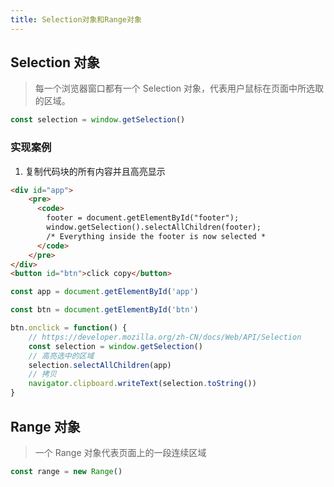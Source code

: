 ```yaml
---
title: Selection对象和Range对象
---
```


## Selection 对象

> 每一个浏览器窗口都有一个 Selection 对象，代表用户鼠标在页面中所选取的区域。

```js
const selection = window.getSelection()
```

### 实现案例

1. 复制代码块的所有内容并且高亮显示

```html
<div id="app">
    <pre>
      <code>
        footer = document.getElementById("footer");
        window.getSelection().selectAllChildren(footer);
        /* Everything inside the footer is now selected *
      </code>
    </pre>
</div>
<button id="btn">click copy</button>
```

```js
const app = document.getElementById('app')

const btn = document.getElementById('btn')

btn.onclick = function() {
    // https://developer.mozilla.org/zh-CN/docs/Web/API/Selection
    const selection = window.getSelection()
    // 高亮选中的区域
    selection.selectAllChildren(app)
    // 拷贝
    navigator.clipboard.writeText(selection.toString())
}
```

## Range 对象

> 一个 Range 对象代表页面上的一段连续区域

```js
const range = new Range()
```
